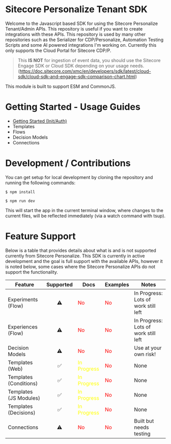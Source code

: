 # Sitecore Personalize Tenant SDK

Welcome to the Javascript based SDK for using the Sitecore Personalize Tenant/Admin APIs. This repository is useful if you want to create integrations with these APIs. This repository is used by many other repositories such as the Serializer for CDP/Personalize, Automation Testing Scripts and some AI powered integrations I'm working on. Currently this only supports the Cloud Portal for Sitecore CDP/P.

> This **IS NOT** for ingestion of event data, you should use the Sitecore Engage SDK or Cloud SDK depending on your usage needs. (https://doc.sitecore.com/xmc/en/developers/sdk/latest/cloud-sdk/cloud-sdk-and-engage-sdk-comparison-chart.html)

This module is built to support ESM and CommonJS.

# Getting Started - Usage Guides

- [Getting Started (Init/Auth)](./docs/getting-started.md)
- Templates
- Flows
- Decision Models
- Connections

# Development / Contributions

You can get setup for local development by cloning the repository and running the following commands:

```
$ npm install

$ npm run dev
```

This will start the app in the current terminal window, where changes to the current files, will be reflected immediately (via a watch command with tsup).

# Feature Support

Below is a table that provides details about what is and is not supported currently from Sitecore Personalize. This SDK is currently in active development and the goal is full support with the available APIs, however it is noted below, some cases where the Sitecore Personalize APIs do not support the functionality.

| Feature                |     Supported      | Docs                                          | Examples                          | Notes                                |
| ---------------------- | :----------------: | --------------------------------------------- | --------------------------------- | ------------------------------------ |
| Experiments (Flow)     |     :warning:      | <span style="color:red">No</span>             | <span style="color:red">No</span> | In Progress: Lots of work still left |
| Experiences (Flow)     |     :warning:      | <span style="color:red">No</span>             | <span style="color:red">No</span> | In Progress: Lots of work still left |
| Decision Models        |     :warning:      | <span style="color:red">No</span>             | <span style="color:red">No</span> | Use at your own risk!                |
| Templates (Web)        | :white_check_mark: | <span style="color:yellow">In Progress</span> | <span style="color:red">No</span> | None                                 |
| Templates (Conditions) | :white_check_mark: | <span style="color:yellow">In Progress</span> | <span style="color:red">No</span> | None                                 |
| Templates (JS Modules) | :white_check_mark: | <span style="color:yellow">In Progress</span> | <span style="color:red">No</span> | None                                 |
| Templates (Decisions)  | :white_check_mark: | <span style="color:yellow">In Progress</span> | <span style="color:red">No</span> | None                                 |
| Connections            |     :warning:      | <span style="color:red">No</span>             | <span style="color:red">No</span> | Built but needs testing              |
